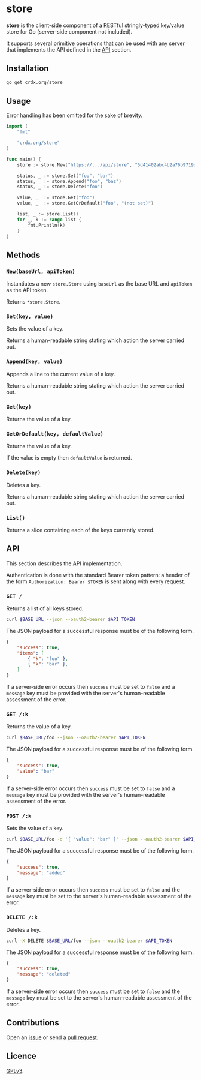 # store

**store** is the client-side component of a RESTful stringly-typed key/value store for Go (server-side component not included).

It supports several primitive operations that can be used with any server that implements the API defined in the [API](#api) section.

## Installation

```sh
go get crdx.org/store
```

## Usage

Error handling has been omitted for the sake of brevity.

```go
import (
    "fmt"

    "crdx.org/store"
)

func main() {
    store := store.New("https://.../api/store", "5d41402abc4b2a76b9719d911017c592")

    status, _ := store.Set("foo", "bar")
    status, _ := store.Append("foo", "baz")
    status, _ := store.Delete("foo")

    value, _  := store.Get("foo")
    value, _  := store.GetOrDefault("foo", "(not set)")

    list, _ := store.List()
    for _, k := range list {
        fmt.Println(k)
    }
}
```

## Methods

### `New(baseUrl, apiToken)`

Instantiates a new `store.Store` using `baseUrl` as the base URL and `apiToken` as the API token.

Returns `*store.Store`.

### `Set(key, value)`

Sets the value of a key.

Returns a human-readable string stating which action the server carried out.

### `Append(key, value)`

Appends a line to the current value of a key.

Returns a human-readable string stating which action the server carried out.

### `Get(key)`

Returns the value of a key.

### `GetOrDefault(key, defaultValue)`

Returns the value of a key.

If the value is empty then `defaultValue` is returned.

### `Delete(key)`

Deletes a key.

Returns a human-readable string stating which action the server carried out.

### `List()`

Returns a slice containing each of the keys currently stored.

## API

This section describes the API implementation.

Authentication is done with the standard Bearer token pattern: a header of the form `Authorization: Bearer $TOKEN` is sent along with every request.

### `GET /`

Returns a list of all keys stored.

```sh
curl $BASE_URL --json --oauth2-bearer $API_TOKEN
```

The JSON payload for a successful response must be of the following form.

```json
{
    "success": true,
    "items": [
        { "k": "foo" },
        { "k": "bar" },
    ]
}
```

If a server-side error occurs then `success` must be set to `false` and a `message` key must be provided with the server's human-readable assessment of the error.

### `GET /:k`

Returns the value of a key.

```sh
curl $BASE_URL/foo --json --oauth2-bearer $API_TOKEN
```

The JSON payload for a successful response must be of the following form.

```json
{
    "success": true,
    "value": "bar"
}
```

If a server-side error occurs then `success` must be set to `false` and a `message` key must be provided with the server's human-readable assessment of the error.

### `POST /:k`

Sets the value of a key.

```sh
curl $BASE_URL/foo -d '{ "value": "bar" }' --json --oauth2-bearer $API_TOKEN
```

The JSON payload for a successful response must be of the following form.

```json
{
    "success": true,
    "message": "added"
}
```

If a server-side error occurs then `success` must be set to `false` and the `message` key must be set to the server's human-readable assessment of the error.

### `DELETE /:k`

Deletes a key.

```sh
curl -X DELETE $BASE_URL/foo --json --oauth2-bearer $API_TOKEN
```

The JSON payload for a successful response must be of the following form.

```json
{
    "success": true,
    "message": "deleted"
}
```

If a server-side error occurs then `success` must be set to `false` and the `message` key must be set to the server's human-readable assessment of the error.

## Contributions

Open an [issue](https://github.com/crdx/store/issues) or send a [pull request](https://github.com/crdx/store/pulls).

## Licence

[GPLv3](LICENCE).
